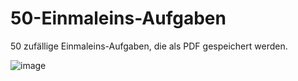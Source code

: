 # 50-Einmaleins-Aufgaben
50 zufällige Einmaleins-Aufgaben, die als PDF gespeichert werden.

![image](https://github.com/user-attachments/assets/0b421b30-5be8-4b7e-ac93-d53d43ec176e)
